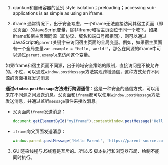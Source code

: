 1. qiankun和自研容器的区别
 style isolation；preloading；accessing sub-applications is as simple as using an iframe.

2. iframe
通常情况下，出于安全考虑，一个iframe无法直接访问其宿主页面（即父页面）的JavaScript变量，除非iframe和宿主页面位于同一个域下。如果iframe和宿主页面同源（即协议、域名和端口号都相同），则可以通过JavaScript的`parent`关键字来访问宿主页面的全局变量。例如，如果宿主页面有一个全局变量`var example = "Hello, world!"`，那么在同源的iframe中可以通过`parent.example`来访问这个变量。

如果iframe和宿主页面不同源，出于跨域安全策略的限制，直接访问是不被允许的。不过，可以通过`window.postMessage`方法实现跨域通信，这种方式允许不同源的页面相互发送消息

 **通过`window.postMessage`方法进行跨源通信**：这是一种安全的通信方式，可以用来在不同源之间发送消息。父页面和`iframe`都可以使用`window.postMessage`方法发送消息，并通过监听`message`事件来接收消息。

   - 父页面向`iframe`发送消息：
     ```javascript
     document.getElementById("myIframe").contentWindow.postMessage('Hello', 'https://iframe-source.com');
     ```
   - `iframe`向父页面发送消息：
     ```javascript
     window.parent.postMessage('Hello Parent', 'https://parent-source.com');
     ```

3. GUI渲染线程与JS线程是互斥的。所以JS 脚本执行和浏览器布局、绘制不能同时执行。